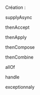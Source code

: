 
Création :

supplyAsync

thenAccept

thenApply

thenCompose

thenCombine

allOf

handle

exceptionnaly
